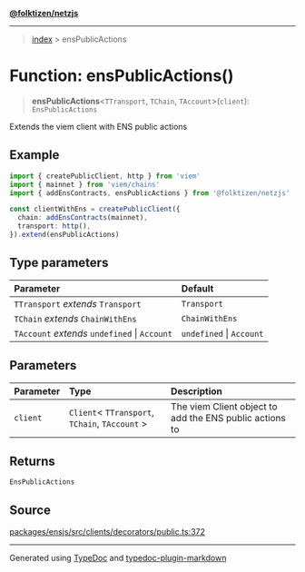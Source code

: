 [**@folktizen/netzjs**](../README.md)

---

> [index](README.md) > ensPublicActions

# Function: ensPublicActions()

> **ensPublicActions**\<`TTransport`, `TChain`, `TAccount`\>(`client`): `EnsPublicActions`

Extends the viem client with ENS public actions

## Example

```ts
import { createPublicClient, http } from 'viem'
import { mainnet } from 'viem/chains'
import { addEnsContracts, ensPublicActions } from '@folktizen/netzjs'

const clientWithEns = createPublicClient({
  chain: addEnsContracts(mainnet),
  transport: http(),
}).extend(ensPublicActions)
```

## Type parameters

| Parameter                                     | Default                  |
| :-------------------------------------------- | :----------------------- |
| `TTransport` _extends_ `Transport`            | `Transport`              |
| `TChain` _extends_ `ChainWithEns`             | `ChainWithEns`           |
| `TAccount` _extends_ `undefined` \| `Account` | `undefined` \| `Account` |

## Parameters

| Parameter | Type                                             | Description                                             |
| :-------- | :----------------------------------------------- | :------------------------------------------------------ |
| `client`  | `Client`\< `TTransport`, `TChain`, `TAccount` \> | The viem Client object to add the ENS public actions to |

## Returns

`EnsPublicActions`

## Source

[packages/ensjs/src/clients/decorators/public.ts:372](https://github.com/ensdomains/ensjs-v3/blob/1b90b888/packages/ensjs/src/clients/decorators/public.ts#L372)

---

Generated using [TypeDoc](https://typedoc.org/) and [typedoc-plugin-markdown](https://www.npmjs.com/package/typedoc-plugin-markdown)
